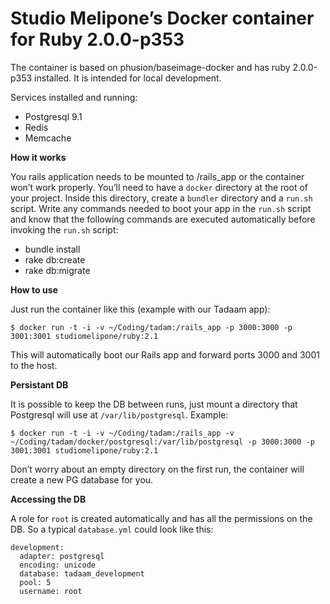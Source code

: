 # Studio Melipone’s Docker container for Ruby 2.0.0-p353

The container is based on phusion/baseimage-docker and has ruby 2.0.0-p353 installed. It is intended for local development.

Services installed and running:

 - Postgresql 9.1
 - Redis
 - Memcache

**How it works**

You rails application needs to be mounted to /rails_app or the container won’t work properly.
You’ll need to have a `docker` directory at the root of your project. Inside this directory, create a `bundler` directory and a `run.sh` script.
Write any commands needed to boot your app in the `run.sh` script and know that the following commands are executed automatically before invoking the `run.sh` script:

 - bundle install
 - rake db:create
 - rake db:migrate

**How to use**

Just run the container like this (example with our Tadaam app):

    $ docker run -t -i -v ~/Coding/tadam:/rails_app -p 3000:3000 -p 3001:3001 studiomelipone/ruby:2.1

This will automatically boot our Rails app and forward ports 3000 and 3001 to the host.

**Persistant DB**

It is possible to keep the DB between runs, just mount a directory that Postgresql will use at `/var/lib/postgresql`. Example:

    $ docker run -t -i -v ~/Coding/tadam:/rails_app -v ~/Coding/tadam/docker/postgresql:/var/lib/postgresql -p 3000:3000 -p 3001:3001 studiomelipone/ruby:2.1

Don’t worry about an empty directory on the first run, the container will create a new PG database for you.

**Accessing the DB**

A role for `root` is created automatically and has all the permissions on the DB. So a typical `database.yml` could look like this:

    development:
      adapter: postgresql
      encoding: unicode
      database: tadaam_development
      pool: 5
      username: root
